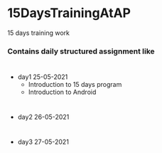 # 15DaysTrainingAtAP
15 days training work

### Contains daily structured assignment like 

#
- day1 25-05-2021 
  - Introduction to 15 days program
  - Introduction to Android

#
- day2 26-05-2021

#
- day3 27-05-2021 
